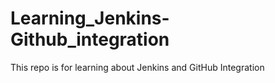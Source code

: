 # Learning_Jenkins-Github_integration
This repo is for learning about Jenkins and GitHub Integration
